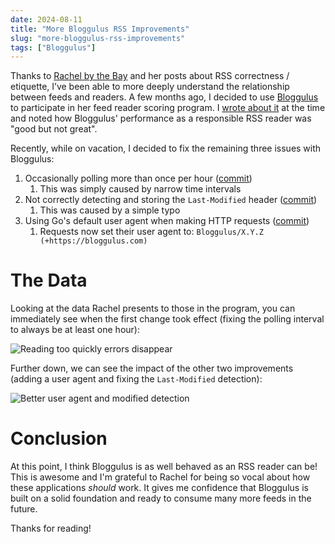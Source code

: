 ```yaml
---
date: 2024-08-11
title: "More Bloggulus RSS Improvements"
slug: "more-bloggulus-rss-improvements"
tags: ["Bloggulus"]
---
```


Thanks to [Rachel by the Bay](https://rachelbythebay.com/w/) and her posts about RSS correctness / etiquette, I’ve been able to more deeply understand the relationship between feeds and readers.
A few months ago, I decided to use [Bloggulus](https://bloggulus.com) to participate in her feed reader scoring program.
I [wrote about it](/posts/bloggulus-a-responsible-rss-reader/) at the time and noted how Bloggulus' performance as a responsible RSS reader was "good but not great".

Recently, while on vacation, I decided to fix the remaining three issues with Bloggulus:

1. Occasionally polling more than once per hour ([commit](https://github.com/theandrew168/bloggulus/commit/2e8003a32b78ea83c5dcb69ed17e4daa7c3e4ccb))
   1. This was simply caused by narrow time intervals
2. Not correctly detecting and storing the `Last-Modified` header ([commit](https://github.com/theandrew168/bloggulus/commit/78ae3b1dda24f720fec2d24905734298ef20275a))
   1. This was caused by a simple typo
3. Using Go's default user agent when making HTTP requests ([commit](https://github.com/theandrew168/bloggulus/commit/15042284ccffeb714655f40456c0ad8b499fc89b))
   1. Requests now set their user agent to: `Bloggulus/X.Y.Z (+https://bloggulus.com)`

# The Data

Looking at the data Rachel presents to those in the program, you can immediately see when the first change took effect (fixing the polling interval to always be at least one hour):

![Reading too quickly errors disappear](/images/20240811/interval.webp)

Further down, we can see the impact of the other two improvements (adding a user agent and fixing the `Last-Modified` detection):

![Better user agent and modified detection](/images/20240811/user-agent-last-modified.webp)

# Conclusion

At this point, I think Bloggulus is as well behaved as an RSS reader can be!
This is awesome and I'm grateful to Rachel for being so vocal about how these applications _should_ work.
It gives me confidence that Bloggulus is built on a solid foundation and ready to consume many more feeds in the future.

Thanks for reading!
